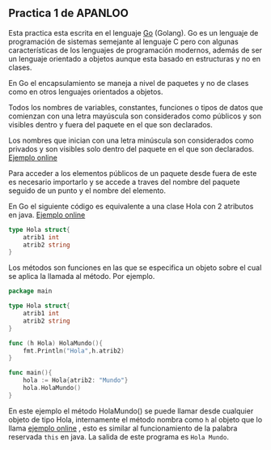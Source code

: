 ## Practica 1 de APANLOO

Esta practica esta escrita en el lenguaje [Go](www.golang.org) (Golang). Go es un lenguaje de programación de sistemas semejante al lenguaje C pero con algunas características de los lenguajes de programación modernos, además de ser un lenguaje orientado a objetos aunque esta basado en estructuras y no en clases.

En Go el encapsulamiento se maneja a nivel de paquetes y no de clases como en otros lenguajes orientados a objetos. 

Todos los nombres de variables, constantes, funciones o tipos de datos que comienzan con una letra mayúscula son considerados como públicos y son visibles dentro y fuera del paquete en el que son declarados.

Los nombres que inician con una letra minúscula son considerados como privados y son visibles solo dentro del paquete en el que son declarados. [Ejemplo online](https://gotour-es.appspot.com/#6) 

Para acceder a los elementos públicos de un paquete desde fuera de este es necesario importarlo y se accede a traves del nombre del paquete seguido de un punto y el nombre del elemento.

En Go el siguiente código es equivalente a una clase Hola con 2 atributos en java. [Ejemplo online](https://gotour-es.appspot.com/#25)
``` go
type Hola struct{
    atrib1 int
    atrib2 string
}
```

Los métodos son funciones en las que se especifica un objeto sobre el cual se aplica la llamada al método. Por ejemplo.

``` go
package main

type Hola struct{
    atrib1 int
    atrib2 string
}

func (h Hola) HolaMundo(){
    fmt.Println("Hola",h.atrib2)
}

func main(){
    hola := Hola{atrib2: "Mundo"} 
    hola.HolaMundo()
}

```
En este ejemplo el método HolaMundo() se puede llamar desde cualquier objeto de tipo Hola, internamente el método nombra como ``h`` al objeto que lo llama [ejemplo online](https://gotour-es.appspot.com/#50) , esto es similar al funcionamiento de la palabra reservada ``this`` en java. La salida de este programa es ``Hola Mundo``.
